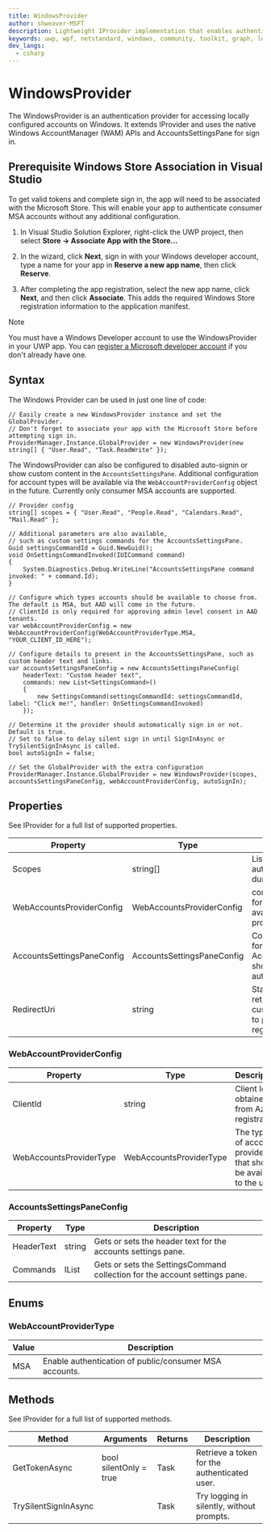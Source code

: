 ```yaml
---
title: WindowsProvider
author: shweaver-MSFT
description: Lightweight IProvider implementation that enables authentication using native Windows Account Manager APIs (WAM).
keywords: uwp, wpf, netstandard, windows, community, toolkit, graph, login, authentication, provider, providers, identity, wam, msa
dev_langs:
  - csharp
---
```


# WindowsProvider

The WindowsProvider is an authentication provider for accessing locally configured accounts on Windows. 
It extends IProvider and uses the native Windows AccountManager (WAM) APIs and AccountsSettingsPane for sign in.


## Prerequisite Windows Store Association in Visual Studio
To get valid tokens and complete sign in, the app will need to be associated with the Microsoft Store. This will enable your app to authenticate consumer MSA accounts without any additional configuration.

1. In Visual Studio Solution Explorer, right-click the UWP project, then select **Store -> Associate App with the Store...**

2. In the wizard, click **Next**, sign in with your Windows developer account, type a name for your app in **Reserve a new app name**, then click **Reserve**.

3. After completing the app registration, select the new app name, click **Next**, and then click **Associate**. This adds the required Windows Store registration information to the application manifest.

> [!NOTE]
> You must have a Windows Developer account to use the WindowsProvider in your UWP app. You can [register a Microsoft developer account](https://developer.microsoft.com/store/register) if you don't already have one.


<!-- Uncomment this when AAD account support becomes available.
## Prerequisite Configure Client Id in Partner Center

If your product integrates with Azure AD and calls APIs that request either application permissions or delegated permissions that require administrator consent, you will also need to enter your Azure AD Client ID in Partner Center:

https://partner.microsoft.com/en-us/dashboard/products/&lt;YOUR-APP-ID&gt;/administrator-consent

This lets administrators who acquire the app for their organization grant consent for your product to act on behalf of all users in the tenant.

> [!NOTE]
> You only need to specify the client id if you need admin consent for delegated permissions from your AAD app registration. Simple authentication for public accounts does not require a client id or any additional configuration.

> [!IMPORTANT]
> Be sure to Register Client Id in Azure first following the guidance here: <https://docs.microsoft.com/azure/active-directory/develop/quickstart-register-app>
>
> After finishing the initial registration page, you will also need to add an additional redirect URI. Click on "Add a Redirect URI" and add the value retrieved from running `WindowsProvider.RedirectUri`. 
> 
> You'll also want to set the toggle to true for "Allow public client flows".
> 
> Then click "Save".
-->

## Syntax 

The Windows Provider can be used in just one line of code:

```
// Easily create a new WindowsProvider instance and set the GlobalProvider.
// Don't forget to associate your app with the Microsoft Store before attempting sign in. 
ProviderManager.Instance.GlobalProvider = new WindowsProvider(new string[] { "User.Read", "Task.ReadWrite" });
```

The WindowsProvider can also be configured to disabled auto-signin or show custom content in the `AccountsSettingsPane`. 
Additional configuration for account types will be available via the `WebAccountProviderConfig` object in the future.
Currently only consumer MSA accounts are supported.

```CSharp
// Provider config
string[] scopes = { "User.Read", "People.Read", "Calendars.Read", "Mail.Read" };

// Additional parameters are also available,
// such as custom settings commands for the AccountsSettingsPane.
Guid settingsCommandId = Guid.NewGuid();
void OnSettingsCommandInvoked(IUICommand command)
{
    System.Diagnostics.Debug.WriteLine("AccountsSettingsPane command invoked: " + command.Id);
}

// Configure which types accounts should be available to choose from. The default is MSA, but AAD will come in the future.
// ClientId is only required for approving admin level consent in AAD tenants.
var webAccountProviderConfig = new WebAccountProviderConfig(WebAccountProviderType.MSA, "YOUR_CLIENT_ID_HERE");

// Configure details to present in the AccountsSettingsPane, such as custom header text and links.
var accountsSettingsPaneConfig = new AccountsSettingsPaneConfig(
    headerText: "Custom header text", 
    commands: new List<SettingsCommand>()
    {
        new SettingsCommand(settingsCommandId: settingsCommandId, label: "Click me!", handler: OnSettingsCommandInvoked)
    });

// Determine it the provider should automatically sign in or not. Default is true.
// Set to false to delay silent sign in until SignInAsync or TrySilentSignInAsync is called.
bool autoSignIn = false;

// Set the GlobalProvider with the extra configuration
ProviderManager.Instance.GlobalProvider = new WindowsProvider(scopes, accountsSettingsPaneConfig, webAccountProviderConfig, autoSignIn);
```

## Properties

See IProvider for a full list of supported properties.

| Property | Type | Description |
| -- | -- | -- |
| Scopes | string[] | List of scopes to pre-authorize on the user during authentication. |
| WebAccountsProviderConfig | WebAccountsProviderConfig | configuration values for determining the available web account providers. |
| AccountsSettingsPaneConfig | AccountsSettingsPaneConfig | Configuration values for the AccountsSettingsPane, shown during authentication. |
| RedirectUri | string | Static getter for retrieving a customized redirect uri to put in the Azure app registration. |

### WebAccountProviderConfig

| Property | Type | Description |
| -- | -- | -- |
| ClientId | string | Client Id obtained from Azure registration. |
| WebAccountsProviderType | WebAccountsProviderType | The types of accounts providers that should be available to the user. |

### AccountsSettingsPaneConfig

| Property | Type | Description |
| -- | -- | -- |
| HeaderText | string | Gets or sets the header text for the accounts settings pane. |
| Commands | IList<SettingsCommand> | Gets or sets the SettingsCommand collection for the account settings pane. |

## Enums

### WebAccountProviderType

| Value | Description |
| -- | -- |
| MSA | Enable authentication of public/consumer MSA accounts. |

## Methods

See IProvider for a full list of supported methods.

| Method | Arguments | Returns | Description |
| -- | -- | -- | -- |
| GetTokenAsync | bool silentOnly = true | Task | Retrieve a token for the authenticated user. |
| TrySilentSignInAsync | | Task<bool> | Try logging in silently, without prompts. |
